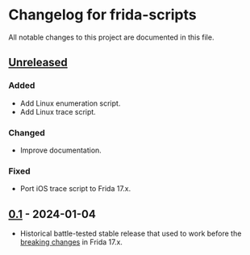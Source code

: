 # Changelog for frida-scripts

All notable changes to this project are documented in this file.

## [Unreleased]

### Added

* Add Linux enumeration script.
* Add Linux trace script.

### Changed

* Improve documentation.

### Fixed

* Port iOS trace script to Frida 17.x.

## [0.1] - 2024-01-04

* Historical battle-tested stable release that used to work before the [breaking changes](https://frida.re/news/2025/05/17/frida-17-0-0-released/) in Frida 17.x.

[unreleased]: https://github.com/0xdea/frida-scripts/compare/v0.1...HEAD

[0.2]: https://github.com/0xdea/frida-scripts/compare/v0.1...v0.2

[0.1]: https://github.com/0xdea/frida-scripts/releases/tag/v0.1
